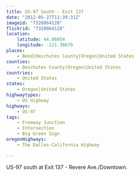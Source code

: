 ```yaml
---
title: US-97 South - Exit 137
date: "2012-05-27T11:39:31Z"
imageid: "7320864128"
flickrid: "7320864128"
location:
    latitude: 44.06954
    longitude: -121.30679
places:
    - Bend|Deschutes County|Oregon|United States
counties:
    - Deschutes County|Oregon|United States
countries:
    - United States
states:
    - Oregon|United States
highwaytypes:
    - US Highway
highways:
    - US-97
tags:
    - Freeway Junction
    - Intersection
    - Big Green Sign
oregonHighways:
    - The Dalles-California Highway

---
```

US-97 south at Exit 137 - Revere Ave./Downtown.